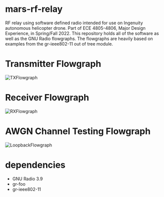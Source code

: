 # mars-rf-relay

RF relay using software defined radio intended for use on Ingenuity autonomous helicopter drone. Part of ECE 4805-4806, Major Design Experience, in Spring/Fall 2022.
This repository holds all of the software as well as the GNU Radio flowgraphs. The flowgraphs are heavily based on examples from the gr-ieee802-11 out of tree module.

# Transmitter Flowgraph

![TXFlowgraph]()

# Receiver Flowgraph

![RXFlowgraph]()

# AWGN Channel Testing Flowgraph

![LoopbackFlowgraph]()

# dependencies

- GNU Radio 3.9
- gr-foo
- gr-ieee802-11
